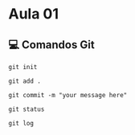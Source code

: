 # Aula 01

## 💻 Comandos Git

```
git init
```

```
git add .
```

```
git commit -m "your message here"
```

```
git status
```

```
git log
```